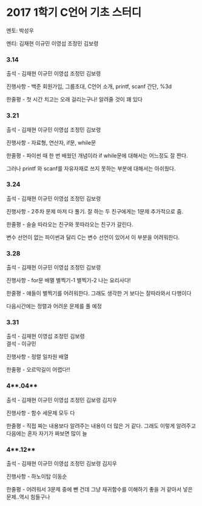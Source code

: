 # **2017 1학기 C언어 기초 스터디**

멘토: 박성우

멘티: 김재현 이규민 이영섭 조정민 김보령

### 3.14

출석 - 김재현 이규민 이영섭 조정민 김보령

진행사항 - 백준 회원가입, 그룹초대, C언어 소개, printf, scanf 간단, %3d

한줄평 - 첫 시간 치고는 오래 걸리는구나! 알려줄 것이 꽤 있다

### **3.21**

출석 - 김재현 이규민 이영섭 조정민 김보령

진행사항 - 자료형, 연산자, if문, while문

한줄평 - 파이썬 때 한 번 배웠던 개념이라 if while문에 대해서는 어느정도 잘 짠다.

그러나 printf 와 scanf를 자유자재로 쓰지 못하는 부분에 대해서는 아쉬웠다.

### **3.24**

출석 - 김재현 이규민 이영섭 조정민 김보령

진행사항 - 2주차 문제 마저 다 풀기. 잘 하는 두 친구에게는 1문제 추가적으로 줌.

한줄평 - 슬슬 따라오는 친구와 못따라오는 친구가 갈린다.

변수 선언이 없는 파이썬과 달리 C는 변수 선언이 있어서 이 부분을 어려워한다.

### **3.28**

출석 - 김재현 이규민 이영섭 조정민 김보령

진행사항 - for문 배멸 별찍기-1 별찍기-2 나는 요리사다!

한줄평 - 얘들이 별찍기를 어려워한다. 그래도 생각한 거 보다는 잘따라와서 다행이다

다음시간에는 정렬과 어려운 문제를 풀 예정

### **3.31**

출석 - 김재현 이영섭 조정민 김보령  
결석 - 이규민

진행사항 - 정렬 일차원 배열

한줄평 - 오르막길이 어렵다!!

### 4**.04**

출석 - 김재현 이규민 이영섭 조정민 김보령 김지우

진행사항 - 함수 세문제 모두 다

한줄평 - 직접 짜는 내용보다 알려주는 내용이 더 많은 거 같다. 그래도 이렇게 알려주고 다음에는 혼자 자기가 짜보면 많이 늘

### 4**.12**

출석 - 김재현 이규민 이영섭 조정민 김보령 김지우

진행사항 - 하노이탑 이동순

한줄평 - 어려워서 3문제 중에 뺀 건데 그냥 재귀함수를 이해하기 좋을 거 같아서 넣은 문제..역시 힘들구나

